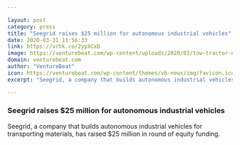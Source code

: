 ```yaml
---

layout: post
category: press
title: "Seegrid raises $25 million for autonomous industrial vehicles"
date: 2020-03-31 11:56:33
link: https://vrhk.co/2ypXCxD
image: https://venturebeat.com/wp-content/uploads/2020/03/tow-tractor-on-black-bg_223e80ec.jpg?w=1200&strip=all
domain: venturebeat.com
author: "VentureBeat"
icon: https://venturebeat.com/wp-content/themes/vb-news/img/favicon.ico
excerpt: "Seegrid, a company that builds autonomous industrial vehicles for transporting materials, has raised $25 million in round of equity funding."

---
```


### Seegrid raises $25 million for autonomous industrial vehicles

Seegrid, a company that builds autonomous industrial vehicles for transporting materials, has raised $25 million in round of equity funding.
